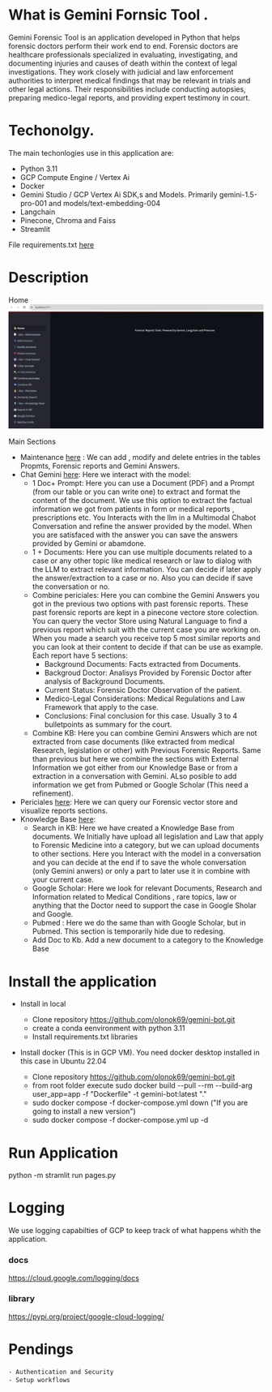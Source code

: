 # What is Gemini Fornsic Tool .
Gemini Forensic Tool is an application developed in Python that helps forensic doctors perform their work end to end. Forensic doctors are healthcare professionals specialized in evaluating, investigating, and documenting injuries and causes of death within the context of legal investigations. They work closely with judicial and law enforcement authorities to interpret medical findings that may be relevant in trials and other legal actions. Their responsibilities include conducting autopsies, preparing medico-legal reports, and providing expert testimony in court.


# Techonolgy.

The main techonlogies use in this application are:
- Python 3.11
- GCP Compute Engine / Vertex Ai
- Docker
- Gemini Studio / GCP Vertex Ai SDK,s and Models. Primarily gemini-1.5-pro-001 and models/text-embedding-004
- Langchain
- Pinecone, Chroma and Faiss
- Streamlit

File requirements.txt [here](requirements.txt)



# Description
Home 
![alt text](docs/images/home.png)

Main Sections
- Maintenance [here](docs/maintenance.md) : We can add , modify and delete entries in the tables Propmts, Forensic reports and Gemini Answers.
- Chat Gemini [here](docs/chat_gemini.md): Here we interact with the model:
    - 1 Doc+ Prompt: Here you can use a Document (PDF) and a Prompt (from our table or you can write one) to extract and format the content of the document. We use this option to extract the factual information we got from patients in form or medical reports , prescriptions etc. You Interacts with the llm in a Multimodal Chabot Conversation and refine the answer provided by the model. When you are satisfaced with the answer you can save the answers provided by Gemini or abamdone.
    - 1 + Documents:  Here you can use multiple documents related to a case or any other topic like medical research or law to dialog with the LLM to extract relevant information. You can decide if later apply the answer/extraction to a case or no. Also you can decide if save the conversation or no.
    - Combine periciales: Here you can combine the Gemini Answers you got in the previous two options with past forensic reports. These past forensic reports are kept in a pinecone vectore store colection. You can query the vector Store using Natural Language to find a previous report which suit with the current case you are working on. When you made a search you receive top 5 most similar reports and you can look at their content to decide if that can be use as example. 
    Each report have 5 sections:
        - Background Documents: Facts extracted from Documents.
        - Backgroud Doctor: Analisys Provided by Forensic Doctor after analysis of Background Documents.
        - Current Status: Forensic Doctor Observation of the patient.
        - Medico-Legal Considerations: Medical Regulations and Law Framework that apply to the case.
        - Conclusions: Final conclusion for this case. Usually 3 to 4 bulletpoints as summary for the court.
    - Combine KB: Here you can combine Gemini Answers which are not extracted from case documents (like extracted from medical Research, legislation or other) with Previous Forensic Reports. Same than previous but here we combine the sections with External Information we got either from our Knowledge Base or from a extraction in a conversation with Gemini. ALso posible to add information we get from Pubmed or Google Scholar (This need a refinement).
- Periciales [here](docs/Periciales.md): Here we can query our Forensic vector store and visualize reports sections.
- Knowledge Base [here](docs/KB.md):
    - Search in KB: Here we have created a Knowledge Base from documents. We Initially have upload all legislation and Law that apply to Forensic Medicine into a category, but we can upload documents to other sections. Here you Interact with the model in a conversation and you can decide at the end if to save the whole conversation (only Gemini anwers) or only a part to later use it in combine with your current case.
    - Google Scholar: Here we look for relevant Documents, Research and Information related to Medical Conditions , rare topics, law or anything that the Doctor need to support the case in Google Sholar and Google.
    - Pubmed : Here we do the same than with Google Scholar, but in Pubmed. This section is temporarily hide due to redesing.
    - Add Doc to Kb. Add a new document to a category to the Knowledge Base

# Install the application

- Install in local
    - Clone repository https://github.com/olonok69/gemini-bot.git
    - create a conda eenvironment with python 3.11
    - Install requirements.txt libraries

- Install docker (This is in GCP VM). You need docker desktop installed in this case in Ubuntu 22.04
    - Clone repository https://github.com/olonok69/gemini-bot.git
    - from root folder execute sudo docker build --pull --rm --build-arg user_app=app -f "Dockerfile" -t gemini-bot:latest "."
    - sudo docker compose  -f docker-compose.yml down ("If you are going to install a new version")
    - sudo docker compose  -f docker-compose.yml up -d

# Run Application
python -m stramlit run pages.py


# Logging
We use logging capabilties of GCP to keep track of what happens whith the application.
### docs
https://cloud.google.com/logging/docs
### library
https://pypi.org/project/google-cloud-logging/

# Pendings
    - Authentication and Security
    - Setup workflows